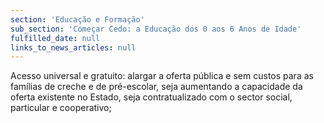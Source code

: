 ```yaml
---
section: 'Educação e Formação'
sub_section: 'Começar Cedo: a Educação dos 0 aos 6 Anos de Idade'
fulfilled_date: null
links_to_news_articles: null
---
```


Acesso universal e gratuito: alargar a oferta pública e sem custos para as famílias de creche e de pré-escolar, seja aumentando a capacidade da oferta existente no Estado, seja contratualizado com o sector social, particular e cooperativo;